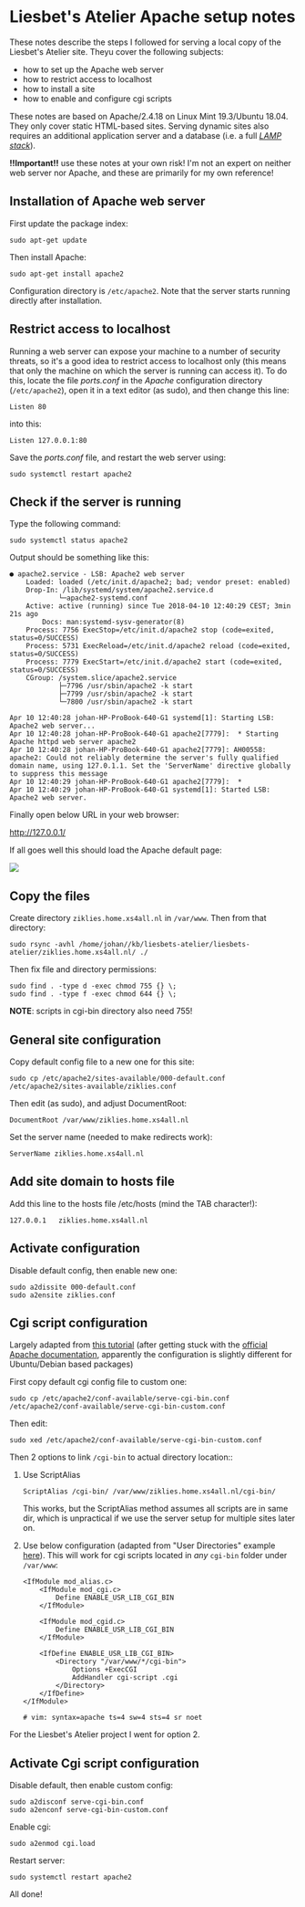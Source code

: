 # Liesbet's Atelier Apache setup notes

These notes describe the steps I followed for serving a local copy of the Liesbet's Atelier site. Theyu cover the following subjects:

- how to set up the Apache web server
- how to restrict access to localhost
- how to install a site
- how to enable and configure cgi scripts

These notes are based on Apache/2.4.18 on Linux Mint 19.3/Ubuntu 18.04. They only cover static HTML-based sites. Serving dynamic sites also requires an additional application server and a database (i.e. a full [*LAMP stack*](https://en.wikipedia.org/wiki/LAMP_(software_bundle))).

**!!Important!!** use these notes at your own risk! I'm not an expert on neither web server nor Apache, and these are primarily for my own reference!

## Installation of Apache web server

First update the package index:

```
sudo apt-get update
```

Then install Apache:

```
sudo apt-get install apache2
```

Configuration directory is `/etc/apache2`. Note that the server starts running directly after installation.

## Restrict access to localhost

Running a web server can expose your machine to a number of security threats, so it's a good idea to restrict access to localhost only (this means that only the machine on which the server is running can access it). To do this, locate the file *ports.conf* in the *Apache* configuration directory (`/etc/apache2`), open it in a text editor (as sudo), and then change this line:

```
Listen 80
```

into this:

```
Listen 127.0.0.1:80
```

Save the *ports.conf* file, and restart the web server using:

```
sudo systemctl restart apache2
```

## Check if the server is running

Type the following command:

```
sudo systemctl status apache2
```

Output should be something like this:

```
● apache2.service - LSB: Apache2 web server
    Loaded: loaded (/etc/init.d/apache2; bad; vendor preset: enabled)
    Drop-In: /lib/systemd/system/apache2.service.d
            └─apache2-systemd.conf
    Active: active (running) since Tue 2018-04-10 12:40:29 CEST; 3min 21s ago
        Docs: man:systemd-sysv-generator(8)
    Process: 7756 ExecStop=/etc/init.d/apache2 stop (code=exited, status=0/SUCCESS)
    Process: 5731 ExecReload=/etc/init.d/apache2 reload (code=exited, status=0/SUCCESS)
    Process: 7779 ExecStart=/etc/init.d/apache2 start (code=exited, status=0/SUCCESS)
    CGroup: /system.slice/apache2.service
            ├─7796 /usr/sbin/apache2 -k start
            ├─7799 /usr/sbin/apache2 -k start
            └─7800 /usr/sbin/apache2 -k start

Apr 10 12:40:28 johan-HP-ProBook-640-G1 systemd[1]: Starting LSB: Apache2 web server...
Apr 10 12:40:28 johan-HP-ProBook-640-G1 apache2[7779]:  * Starting Apache httpd web server apache2
Apr 10 12:40:28 johan-HP-ProBook-640-G1 apache2[7779]: AH00558: apache2: Could not reliably determine the server's fully qualified domain name, using 127.0.1.1. Set the 'ServerName' directive globally to suppress this message
Apr 10 12:40:29 johan-HP-ProBook-640-G1 apache2[7779]:  *
Apr 10 12:40:29 johan-HP-ProBook-640-G1 systemd[1]: Started LSB: Apache2 web server.
```

Finally open below URL in your web browser:

<http://127.0.0.1/>

If all goes well this should load the Apache default page:

![](./imgages/apache-default.png)

## Copy the files

Create directory `ziklies.home.xs4all.nl` in `/var/www`. Then from that directory:

```
sudo rsync -avhl /home/johan//kb/liesbets-atelier/liesbets-atelier/ziklies.home.xs4all.nl/ ./
```

Then fix file and directory permissions:

```
sudo find . -type d -exec chmod 755 {} \;
sudo find . -type f -exec chmod 644 {} \;
```

**NOTE**: scripts in cgi-bin directory also need 755! 

## General site configuration

Copy default config file to a new one for this site:

```
sudo cp /etc/apache2/sites-available/000-default.conf /etc/apache2/sites-available/ziklies.conf
```

Then edit (as sudo), and adjust DocumentRoot:

```
DocumentRoot /var/www/ziklies.home.xs4all.nl
```

Set the server name (needed to make redirects work):

```
ServerName ziklies.home.xs4all.nl
```

## Add site domain to hosts file

Add this line to the hosts file /etc/hosts (mind the TAB character!):

```
127.0.0.1	ziklies.home.xs4all.nl
```

## Activate configuration

Disable default config, then enable new one: 

```
sudo a2dissite 000-default.conf
sudo a2ensite ziklies.conf
```

## Cgi script configuration

Largely adapted from  [this tutorial](https://code-maven.com/set-up-cgi-with-apache) (after getting stuck with the [official Apache documentation](https://httpd.apache.org/docs/2.4/howto/cgi.html), apparently the configuration is slightly different for Ubuntu/Debian based packages)

First copy default cgi config file to custom one:

```
sudo cp /etc/apache2/conf-available/serve-cgi-bin.conf /etc/apache2/conf-available/serve-cgi-bin-custom.conf
```

Then edit:

```
sudo xed /etc/apache2/conf-available/serve-cgi-bin-custom.conf
```

Then 2 options to link `/cgi-bin` to actual directory location::

1. Use ScriptAlias

    ```
    ScriptAlias /cgi-bin/ /var/www/ziklies.home.xs4all.nl/cgi-bin/
    ```

    This works, but the ScriptAlias method assumes all scripts are in same dir, which is unpractical if we use the server setup for multiple sites later on.

2. Use below configuration (adapted from "User Directories" example [here](https://httpd.apache.org/docs/2.4/howto/cgi.html)). This will work for cgi scripts located in *any* `cgi-bin` folder under `/var/www`:

    ```
    <IfModule mod_alias.c>
        <IfModule mod_cgi.c>
            Define ENABLE_USR_LIB_CGI_BIN
        </IfModule>

        <IfModule mod_cgid.c>
            Define ENABLE_USR_LIB_CGI_BIN
        </IfModule>

        <IfDefine ENABLE_USR_LIB_CGI_BIN>
            <Directory "/var/www/*/cgi-bin">
                Options +ExecCGI
                AddHandler cgi-script .cgi
            </Directory>
        </IfDefine>
    </IfModule>

    # vim: syntax=apache ts=4 sw=4 sts=4 sr noet
    ```

For the Liesbet's Atelier project I went for option 2.

## Activate Cgi script configuration

Disable default, then enable custom config:

```
sudo a2disconf serve-cgi-bin.conf
sudo a2enconf serve-cgi-bin-custom.conf
```

Enable cgi:

```
sudo a2enmod cgi.load
```

Restart server:

```
sudo systemctl restart apache2
```

All done!
